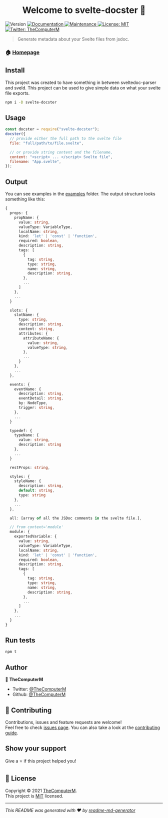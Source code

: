 <h1 align="center">Welcome to svelte-docster 👋</h1>
<p>
  <img alt="Version" src="https://img.shields.io/badge/version-1.0.0-blue.svg?cacheSeconds=2592000" />
  <a href="https://github.com/TheComputerM/svelte-docster#readme" target="_blank">
    <img alt="Documentation" src="https://img.shields.io/badge/documentation-yes-brightgreen.svg" />
  </a>
  <a href="https://github.com/TheComputerM/svelte-docster/graphs/commit-activity" target="_blank">
    <img alt="Maintenance" src="https://img.shields.io/badge/Maintained%3F-yes-green.svg" />
  </a>
  <a href="https://github.com/TheComputerM/svelte-docster/blob/master/LICENSE" target="_blank">
    <img alt="License: MIT" src="https://img.shields.io/github/license/TheComputerM/svelte-docster" />
  </a>
  <a href="https://twitter.com/TheComputerM" target="_blank">
    <img alt="Twitter: TheComputerM" src="https://img.shields.io/twitter/follow/TheComputerM.svg?style=social" />
  </a>
</p>

> Generate metadata about your Svelte files from jsdoc.

### 🏠 [Homepage](https://github.com/TheComputerM/svelte-docster#readme)

## Install

This project was created to have something in between sveltedoc-parser and sveld. This project can be used to give simple data on what your svelte file exports.

```sh
npm i -D svelte-docster
```

## Usage

```js
const docster = require("svelte-docster");
docster({
  // provide either the full path to the svelte file
  file: "full/path/to/file.svelte",

  // or provide string content and the filename,
  content: "<script> ... </script> Svelte file",
  filename: "App.svelte",
});
```

## Output

You can see examples in the [examples](./examples) folder. The output structure looks something like this:

```ts
{
  props: {
    propName: {
      value: string,
      valueType: VariableType,
      localName: string,
      kind: 'let' | 'const' | 'function',
      required: boolean,
      description: string,
      tags: [
        {
          tag: string,
          type: string,
          name: string,
          description: string,
        },
        ...
      ]
    },
    ...
  }

  slots: {
    slotName: {
      type: string,
      description: string,
      content: string,
      attributes: {
        attributeName: {
          value: string,
          valueType: string,
        },
        ...
      }
    },
    ...
  },

  events: {
    eventName: {
      description: string,
      eventDetail: string,
      by: NodeType,
      trigger: string,
    },
    ...
  }

  typedef: {
    typeName: {
      value: string,
      description: string
    },
    ...
  }

  restProps: string,

  styles: {
    styleName: {
      description: string,
      default: string,
      type: string
    },
    ...
  },

  all: [array of all the JSDoc comments in the svelte file.],

  // from context='module'
  module: {
    exportedVariable: {
      value: string,
      valueType: VariableType,
      localName: string,
      kind: 'let' | 'const' | 'function',
      required: boolean,
      description: string,
      tags: [
        {
          tag: string,
          type: string,
          name: string,
          description: string,
        },
        ...
      ]
    },
    ...
  }
}
```

## Run tests

```sh
npm t
```

## Author

👤 **TheComputerM**

- Twitter: [@TheComputerM](https://twitter.com/TheComputerM)
- Github: [@TheComputerM](https://github.com/TheComputerM)

## 🤝 Contributing

Contributions, issues and feature requests are welcome!<br />Feel free to check [issues page](https://github.com/TheComputerM/svelte-docster/issues). You can also take a look at the [contributing guide](https://github.com/TheComputerM/svelte-docster/blob/master/CONTRIBUTING.md).

## Show your support

Give a ⭐️ if this project helped you!

## 📝 License

Copyright © 2021 [TheComputerM](https://github.com/TheComputerM).<br />
This project is [MIT](https://github.com/TheComputerM/svelte-docster/blob/master/LICENSE) licensed.

---

_This README was generated with ❤️ by [readme-md-generator](https://github.com/kefranabg/readme-md-generator)_
